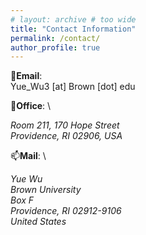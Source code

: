 ```yaml
---
# layout: archive # too wide
title: "Contact Information"
permalink: /contact/
author_profile: true
---
```



📧**Email**: \
Yue_Wu3 [at] Brown [dot] edu 


🏢**Office**: \
<address>
Room 211, 170 Hope Street <br />
Providence, RI 02906, USA 
</address>


📫**Mail**: \
<address>
Yue Wu <br />
Brown University <br />
Box F <br />
Providence, RI 02912-9106 <br />
United States 
</address>
